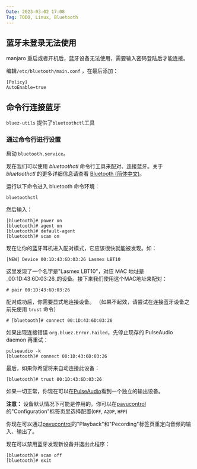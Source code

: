```yaml
---
Date: 2023-03-02 17:08
Tag: TODO, Linux, Bluetooth
---
```



## 蓝牙未登录无法使用

manjaro 重启或者开机后，蓝牙设备无法使用，需要输入密码登陆后才能连接。

编辑`/etc/bluetooth/main.conf` ，在最后添加：
```
[Policy]
AutoEnable=true
```


## 命令行连接蓝牙

`bluez-utils` 提供了`bluetoothctl`工具

### 通过命令行进行设置

启动 `bluetooth.service`。

现在我们可以使用 _bluetoothctl_ 命令行工具来配对、连接蓝牙。关于 _bluetoothctl_ 的更多详细信息请查看 [Bluetooth (简体中文)](https://wiki.archlinux.org/title/Bluetooth_(%E7%AE%80%E4%BD%93%E4%B8%AD%E6%96%87) "Bluetooth (简体中文)")。

运行以下命令进入 bluetooth 命令环境：

```shell
bluetoothctl
```

然后输入：

```Shell
[bluetooth]# power on
[bluetooth]# agent on
[bluetooth]# default-agent
[bluetooth]# scan on
```

现在让你的蓝牙耳机进入配对模式，它应该很快就能被发现。如：

```shell
[NEW] Device 00:1D:43:6D:03:26 Lasmex LBT10
```

这里发现了一个名字是"Lasmex LBT10"，对应 MAC 地址是_00:1D:43:6D:03:26_的设备。接下来我们使用这个MAC地址来配对：

```shell
# pair 00:1D:43:6D:03:26
```

配对成功后，你需要显式地连接设备。 （如果不起效，请尝试在连接蓝牙设备之前先使用 `trust` 命令）

```shell
# [bluetooth]# connect 00:1D:43:6D:03:26
```

如果出现连接错误 `org.bluez.Error.Failed`，先停止现存的 PulseAudio daemon 再重试：

```
pulseaudio -k
[bluetooth]# connect 00:1D:43:6D:03:26
```

最后，如果你希望将来自动连接此设备：

```
[bluetooth]# trust 00:1D:43:6D:03:26
```

如果一切正常，你现在可以在[PulseAudio](https://wiki.archlinux.org/title/PulseAudio "PulseAudio")看到一个独立的输出设备。

**注意：** 设备默认情况下可能是停用的。你可以在[pavucontrol](https://archlinux.org/packages/?name=pavucontrol)的"Configuration"标签页里选择配置(`OFF`, `A2DP`, `HFP`)

你现在可以通过[pavucontrol](https://archlinux.org/packages/?name=pavucontrol)的"Playback"和"Pecording"标签页重定向音频的输入、输出了。

现在可以禁用蓝牙发现新设备并退出此程序：

```
[bluetooth]# scan off
[bluetooth]# exit
```